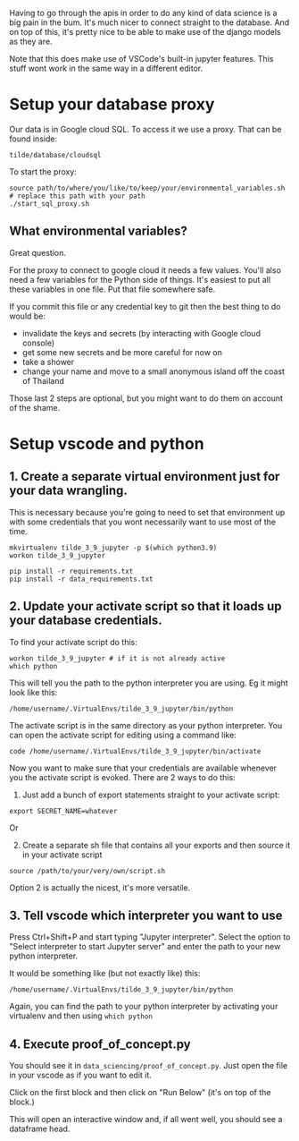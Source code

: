 Having to go through the apis in order to do any kind of data science is a big pain in the bum. It's much nicer to connect straight to the database. And on top of this, it's pretty nice to be able to make use of the django models as they are.

Note that this does make use of VSCode's built-in jupyter features. This stuff wont work in the same way in a different editor.

# Setup your database proxy

Our data is in Google cloud SQL. To access it we use a proxy. That can be found inside: 

```
tilde/database/cloudsql
```

To start the proxy:

```
source path/to/where/you/like/to/keep/your/environmental_variables.sh  # replace this path with your path
./start_sql_proxy.sh
```

## What environmental variables?

Great question.

For the proxy to connect to google cloud it needs a few values.  You'll also need a few variables for the Python side of things. It's easiest to put all these variables in one file. Put that file somewhere safe.

If you commit this file or any credential key to git then the best thing to do would be:

- invalidate the keys and secrets (by interacting with Google cloud console)
- get some new secrets and be more careful for now on
- take a shower
- change your name and move to a small anonymous island off the coast of Thailand

Those last 2 steps are optional, but you might want to do them on account of the shame. 

# Setup vscode and python

## 1. Create a separate virtual environment just for your data wrangling. 

This is necessary because you're going to need to set that environment up with some credentials that you wont necessarily want to use most of the time.

```
mkvirtualenv tilde_3_9_jupyter -p $(which python3.9)
workon tilde_3_9_jupyter 

pip install -r requirements.txt
pip install -r data_requirements.txt

```

## 2. Update your activate script so that it loads up your database credentials.

To find your activate script do this:

```
workon tilde_3_9_jupyter # if it is not already active
which python
```

This will tell you the path to the python interpreter you are using. Eg it might look like this:

```
/home/username/.VirtualEnvs/tilde_3_9_jupyter/bin/python
```

The activate script is in the same directory as your python interpreter.  You can open the activate script for editing using a command like:

```
code /home/username/.VirtualEnvs/tilde_3_9_jupyter/bin/activate
```

Now you want to make sure that your credentials are available whenever you the activate script is evoked. There are 2 ways to do this:

1. Just add a bunch of export statements straight to your activate script:

```
export SECRET_NAME=whatever
```

Or

2. Create a separate sh file that contains all your exports and then source it in your activate script

```
source /path/to/your/very/own/script.sh
```

Option 2 is actually the nicest, it's more versatile.

## 3. Tell vscode which interpreter you want to use

Press Ctrl+Shift+P and start typing "Jupyter interpreter".
Select the option to "Select interpreter to start Jupyter server" and enter the path to your new python interpreter. 

It would be something like (but not exactly like) this:

```
/home/username/.VirtualEnvs/tilde_3_9_jupyter/bin/python
```

Again, you can find the path to your python interpreter by activating your virtualenv and then using `which python`

## 4. Execute proof_of_concept.py 

You should see it in `data_sciencing/proof_of_concept.py`. Just open the file in your vscode as if you want to edit it.

Click on the first block and then click on "Run Below" (it's on top of the block.) 

This will open an interactive window and, if all went well, you should see a dataframe head.

